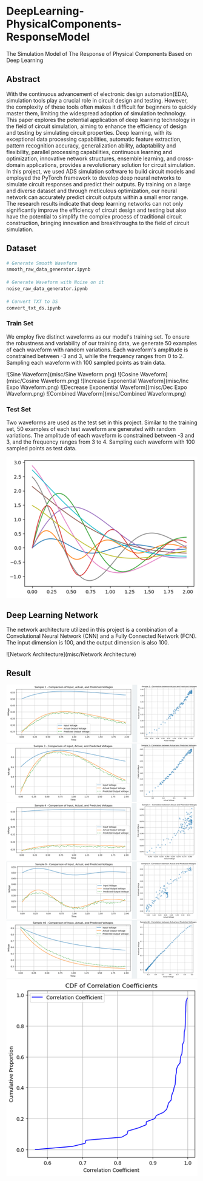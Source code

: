 # DeepLearning-PhysicalComponents-ResponseModel
The Simulation Model of The Response of Physical Components Based on Deep Learning

## Abstract
With the continuous advancement of electronic design automation(EDA), simulation tools play a crucial role in circuit design and testing. However, the complexity of these tools often makes it difficult for beginners to quickly master them, limiting the widespread adoption of simulation technology. This paper explores the potential application of deep learning technology in the field of circuit simulation, aiming to enhance the efficiency of design and testing by simulating circuit properties. Deep learning, with its exceptional data processing capabilities, automatic feature extraction, pattern recognition accuracy, generalization ability, adaptability and flexibility, parallel processing capabilities, continuous learning and optimization, innovative network structures, ensemble learning, and cross-domain applications, provides a revolutionary solution for circuit simulation. In this project, we used ADS simulation software to build circuit models and employed the PyTorch framework to develop deep neural networks to simulate circuit responses and predict their outputs. By training on a large and diverse dataset and through meticulous optimization, our neural network can accurately predict circuit outputs within a small error range. The research results indicate that deep learning networks can not only significantly improve the efficiency of circuit design and testing but also have the potential to simplify the complex process of traditional circuit construction, bringing innovation and breakthroughs to the field of circuit simulation.

## Dataset
```.bash
# Generate Smooth Waveform
smooth_raw_data_generator.ipynb

# Generate Waveform with Noise on it
noise_raw_data_generator.ipynb

# Convert TXT to DS
convert_txt_ds.ipynb
```
### Train Set
We employ five distinct waveforms as our model's training set. To ensure the robustness and variability of our training data, we generate 50 examples of each waveform with random variations. Each waveform's amplitude is constrained between -3 and 3, while the frequency ranges from 0 to 2. Sampling each waveform with 100 sampled points as train data.

![Sine Waveform](misc/Sine Waveform.png)
![Cosine Waveform](misc/Cosine Waveform.png)
![Increase Exponential Waveform](misc/Inc Expo Waveform.png)
![Decrease Exponential Waveform](misc/Dec Expo Waveform.png)
![Combined Waveform](misc/Combined Waveform.png)

### Test Set
Two waveforms are used as the test set in this project. Similar to the training set, 50 examples of each test waveform are generated with random variations. The amplitude of each waveform is constrained between -3 and 3, and the frequency ranges from 3 to 4. Sampling each waveform with 100 sampled points as test data.

![Sine and Cosine multiplied with Exponential Waveform](misc/testset.png)

## Deep Learning Network
The network architecture utilized in this project is a combination of a Convolutional Neural Network (CNN) and a Fully Connected Network (FCN). The input dimension is 100, and the output dimension is also 100.

![Network Architecture](misc/Network Architecture)

## Result
![Result1](misc/result1.png)
![Result2](misc/result2.png)
![Result3](misc/result3.png)
![Result4](misc/result4.png)
![Result5](misc/result5.png)
![CDF of result](misc/CDF.png)
